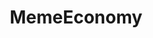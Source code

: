 ---
title: MemeEconomy
crosslinks:
- i_irl
- dankmemes
- DeepFriedMemes
- me_irl
- surrealmemes
- KarmaCourt
- DankMemeArchive
- FULLCOMMUNISM
- PrequelMemes
- FellowKids
- coaxedintoasnafu
- dankchristianmemes
- The_Donald
- funny
- fakehistoryporn
- ComedyCemetery
- AskReddit
- copypasta
- pics
---